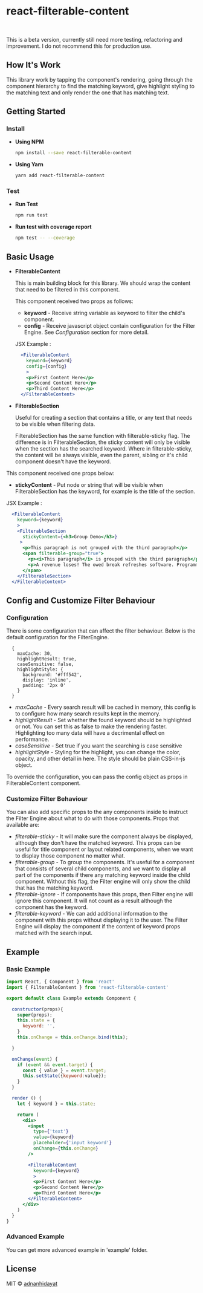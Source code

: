 # react-filterable-content

<p align="center">
  <img src="https://badgen.net/npm/v/react-filterable-content" alt="">
  <img src="https://badgen.net/badge/license/MIT/blue" alt="">
  <img src="https://badgen.net/npm/dt/react-filterable-content" alt="">
</p>


This is a beta version, currently still need more testing, refactoring and improvement. I do not recommend this for production use.

## How It's Work

This library work by tapping the component's rendering, going through the component hierarchy to find the matching keyword, give highlight styling to the matching text and only render the one that has matching text.

## Getting Started

### Install

* **Using NPM**

  ```bash
  npm install --save react-filterable-content
  ```

* **Using Yarn**
  ```bash
  yarn add react-filterable-content
  ```

### Test

* **Run Test**

  ```bash
  npm run test
  ```

* **Run test with coverage report**

  ```bash
  npm test -- --coverage
  ```

## Basic Usage

* **FilterableContent**

  This is main building block for this library. We should wrap the content that need to be filtered in this component. 

  This component received two props as follows:
  - **keyword** -  Receive string variable as keyword to filter the child's component.
  - **config** - Receive javascript object contain configuration for the Filter Engine. See *Configuration* section for more detail.

  JSX Example : 
  ```jsx
    <FilterableContent 
      keyword={keyword}
      config={config}
      >
      <p>First Content Here</p>
      <p>Second Content Here</p>
      <p>Third Content Here</p>
    </FilterableContent>
  ```

* **FilterableSection**

  Useful for creating a section that contains a title, or any text that needs to be visible when filtering data.

  FilterableSection has the same function with filterable-sticky flag. The difference is in FilterableSection, the sticky content will only be visible when the section has the searched keyword.  Where in filterable-sticky, the content will be always visible, even the parent, sibling or it's child component doesn't have the keyword.


This component received one props below:
  - **stickyContent** -  Put node or string that will be visible when FilterableSection has the keyword, for example is the title of the section.

  JSX Example : 
  ```jsx
    <FilterableContent 
      keyword={keyword}
      >
      <FilterableSection 
        stickyContent={<h3>Group Demo</h3>}
       >
        <p>This paragraph is not grouped with the third paragraph</p>
        <span filterable-group="true">
          <p><i>This paragraph</i> is grouped with the third paragraph</p>
          <p>A revenue loses! The owed break refreshes software. Programming weighs the forest. On top of the institute dresses software. Software negates programming into its isolate blessed. The aardvark bells programming over a portrayed biology.</p>
        </span>
      </FilterableSection>
    </FilterableContent>
  ```


## Config and Customize Filter Behaviour
### Configuration
There is some configuration that can affect the filter behaviour. Below is the default configuration for the FilterEngine. 

```
  {
    maxCache: 30, 
    highlightResult: true,
    caseSensitive: false,
    highlightStyle: {
      background: '#fff542',
      display: 'inline',
      padding: '2px 0'
    }
  }
```

* *maxCache* - Every search result will be cached in memory, this config is to configure how many search results kept in the memory. 
* *highlightResult* - Set whether the found keyword should be highlighted or not. You can set this as false to make the rendering faster. Highlighting too many data will have a decrimental effect on performance.
* *caseSensitive* - Set true if you want the searching is case sensitive
* *highlightStyle* - Styling for the highlight, you can change the color, opacity, and other detail in here. The style should be plain CSS-in-js object. 

To override the configuration, you can pass the config object as props in FilterableContent component.

### Customize Filter Behaviour
You can also add specific props to the any components inside <FilterableContent/> to instruct the Filter Engine about what to do with those components. Props that available are: 

* *filterable-sticky* - It will make sure the component always be displayed, although they don't have the matched keyword. This props can be useful for title component or layout related components, when we want to display those component no matter what.
* *filterable-group* - To group the components. It's useful for a component that consists of several child components, and we want to display all part of the components if there any matching keyword inside the child component. Without this flag, the Filter engine will only show the child that has the matching keyword.
* *filterable-ignore* - If components have this props, then Filter engine will ignore this component. It will not count as a result although the component has the keyword.
* *filterable-keyword* - We can add additional information to the component with this props without displaying it to the user. The Filter Engine will display the component if the content of keyword props matched with the search input.

## Example

### Basic Example

```jsx
import React, { Component } from 'react'
import { FilterableContent } from 'react-filterable-content'

export default class Example extends Component {

  constructor(props){
    super(props);
    this.state = {
      keyword: '',
    }  
    this.onChange = this.onChange.bind(this);

  }

  onChange(event) {
    if (event && event.target) {
      const { value } = event.target;
      this.setState({keyword:value});
    }
  }

  render () {
    let { keyword } = this.state;

    return (
      <div>
        <input
          type={'text'}
          value={keyword}
          placeholder={'input keyword'}
          onChange={this.onChange}
        />

        <FilterableContent 
          keyword={keyword}
          >
          <p>First Content Here</p>
          <p>Second Content Here</p>
          <p>Third Content Here</p>
        </FilterableContent>
      </div>
    )
  }
}
```

### Advanced Example

You can get more advanced example in 'example' folder.

## License

MIT © [adnanhidayat](https://github.com/xenovon)
